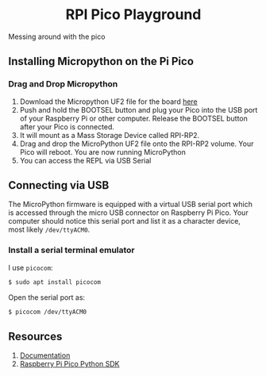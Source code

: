<h1 align="center"> RPI Pico Playground </h1>

Messing around with the pico

## <b> Installing Micropython on the Pi Pico </b>
### Drag and Drop Micropython
1. Download the Micropython UF2 file for the board [here](https://micropython.org/download/rp2-pico/rp2-pico-latest.uf2)
2. Push and hold the BOOTSEL button and plug your Pico into the USB port of your Raspberry Pi or other computer. Release the BOOTSEL button after your Pico is connected.
3. It will mount as a Mass Storage Device called RPI-RP2.
4. Drag and drop the MicroPython UF2 file onto the RPI-RP2 volume. Your Pico will reboot. You are now running MicroPython
5. You can access the REPL via USB Serial

## <b>Connecting via USB </b>
The MicroPython firmware is equipped with a virtual USB serial port which is accessed through the micro USB
connector on Raspberry Pi Pico. Your computer should notice this serial port and list it as a character device, most likely
`/dev/ttyACM0`.

### Install a serial terminal emulator
I use `picocom`:
```bash
$ sudo apt install picocom
```
Open the serial port as:
```bash
$ picocom /dev/ttyACM0
```



## Resources
1. [Documentation](https://www.raspberrypi.com/documentation/microcontrollers/micropython.html)
2. [Raspberry Pi Pico Python SDK](https://datasheets.raspberrypi.com/pico/raspberry-pi-pico-python-sdk.pdf)

